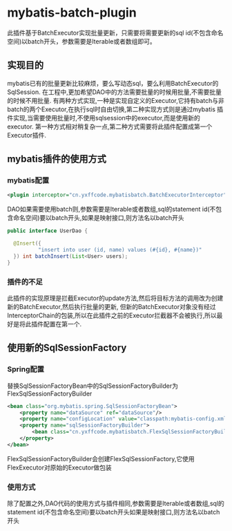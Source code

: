 # mybatis-batch-plugin 
此插件基于BatchExecutor实现批量更新，只需要将需要更新的sql id(不包含命名空间)以batch开头，参数需要是Iterable或者数组即可。

## 实现目的 
mybatis已有的批量更新比较麻烦，要么写动态sql，要么利用BatchExecutor的SqlSession.
在工程中,更加希望DAO中的方法需要批量的时候用批量,不需要批量的时候不用批量.
有两种方式实现,一种是实现自定义的Executor,它持有batch与非batch的两个Executor,在执行sql时自由切换,第二种实现方式则是通过mybatis
插件实现,当需要使用批量时,不使用sqlsession中的executor,而是使用新的executor.
第一种方式相对稍复杂一点,第二种方式需要将此插件配置成第一个Executor插件.

## mybatis插件的使用方式 
### mybatis配置 
```xml
<plugin interceptor="cn.yxffcode.mybatisbatch.BatchExecutorInterceptor"></plugin>
```
DAO如果需要使用batch则,参数需要是Iterable或者数组,sql的statement id(不包含命名空间)要以batch开头,如果是映射接口,则方法名以batch开头 
```java
public interface UserDao {

  @Insert({
          "insert into user (id, name) values (#{id}, #{name})"
  }) int batchInsert(List<User> users);
}
```

### 插件的不足
此插件的实现原理是拦截Executor的update方法,然后将目标方法的调用改为创建新的BatchExecutor,然后执行批量的更新,
但新的BatchExecutor对象没有经过InterceptorChain的包装,所以在此插件之前的Executor拦截器不会被执行,所以最好是将此插件配置在第一个.

## 使用新的SqlSessionFactory
### Spring配置
替换SqlSessionFactoryBean中的SqlSessionFactoryBuilder为FlexSqlSessionFactoryBuilder 
```xml 
<bean class="org.mybatis.spring.SqlSessionFactoryBean">
    <property name="dataSource" ref="dataSource"/>
    <property name="configLocation" value="classpath:mybatis-config.xml"/>
    <property name="sqlSessionFactoryBuilder">
        <bean class="cn.yxffcode.mybatisbatch.FlexSqlSessionFactoryBuilder"/>
    </property>
</bean>
```
FlexSqlSessionFactoryBuilder会创建FlexSqlSessionFactory,它使用FlexExecutor对原始的Executor做包装

### 使用方式
除了配置之外,DAO代码的使用方式与插件相同,参数需要是Iterable或者数组,sql的statement id(不包含命名空间)要以batch开头如果是映射接口,则方法名以batch开头
